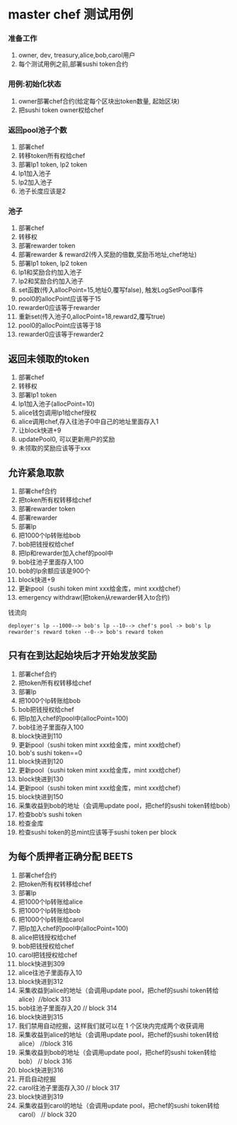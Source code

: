 # master chef 测试用例
### 准备工作
1. owner, dev, treasury,alice,bob,carol用户
2. 每个测试用例之前,部署sushi token合约

### 用例:初始化状态
1. owner部署chef合约(给定每个区块出token数量, 起始区块)
2. 把sushi token owner权给chef

### 返回pool池子个数
1. 部署chef
2. 转移token所有权给chef
3. 部署lp1 token, lp2 token
4. lp1加入池子
5. lp2加入池子
6. 池子长度应该是2

### 池子
1. 部署chef
2. 转移权
3. 部署rewarder token
4. 部署rewarder & reward2(传入奖励的倍数,奖励币地址,chef地址)
3. 部署lp1 token, lp2 token
4. lp1和奖励合约加入池子
5. lp2和奖励合约加入池子
6. set函数(传入allocPoint=15,地址0,覆写false), 触发LogSetPool事件
7. pool0的allocPoint应该等于15
8. rewarder0应该等于rewarder
9. 重新set(传入池子0,allocPoint=18,reward2,覆写true)
7. pool0的allocPoint应该等于18
8. rewarder0应该等于rewarder2

## 返回未领取的token
1. 部署chef
2. 转移权
3. 部署lp1 token
4. lp1加入池子(allocPoint=10)
5. alice钱包调用lp1给chef授权
6. alice调用chef,存入往池子0中自己的地址里面存入1
7. 让block快进+9
8. updatePool0, 可以更新用户的奖励
9. 未领取的奖励应该等于xxx

## 允许紧急取款
1. 部署chef合约
2. 把token所有权转移给chef
3. 部署rewarder token
4. 部署rewarder
5. 部署lp
6. 把1000个lp转账给bob
7. bob把钱授权给chef
8. 把lp和rewarder加入chef的pool中
9. bob往池子里面存入100
10. bob的lp余额应该是900个
11. block快进+9
12. 更新pool（sushi token mint xxx给金库，mint xxx给chef）
13. emergency withdraw(把token从rewarder转入to合约)

钱流向
```
deployer's lp --1000--> bob's lp --10--> chef's pool -> bob's lp
rewarder's reward token --0--> bob's reward token
```

## 只有在到达起始块后才开始发放奖励
1. 部署chef合约
2. 把token所有权转移给chef
5. 部署lp
6. 把1000个lp转账给bob
7. bob把钱授权给chef
8. 把lp加入chef的pool中(allocPoint=100)
9. bob往池子里面存入100
11. block快进到110
12. 更新pool（sushi token mint xxx给金库，mint xxx给chef）
13. bob's sushi token==0
11. block快进到120
12. 更新pool（sushi token mint xxx给金库，mint xxx给chef）
11. block快进到130
12. 更新pool（sushi token mint xxx给金库，mint xxx给chef）
11. block快进到150
12. 采集收益到bob的地址（会调用update pool，把chef的sushi token转给bob）
13. 检查bob‘s sushi token
14. 检查金库
15. 检查sushi token的总mint应该等于sushi token per block

## 为每个质押者正确分配 BEETS
1. 部署chef合约
2. 把token所有权转移给chef
5. 部署lp
6. 把1000个lp转账给alice
7. 把1000个lp转账给bob
6. 把1000个lp转账给carol
11. 把lp加入chef的pool中(allocPoint=100)
9. alice把钱授权给chef
9. bob把钱授权给chef
10. carol把钱授权给chef
13. block快进到309
12. alice往池子里面存入10
13. block快进到312
22. 采集收益到alice的地址（会调用update pool，把chef的sushi token转给alice）//block 313
12. bob往池子里面存入20 // block 314
13. block快进到315
14. 我们禁用自动挖掘，这样我们就可以在 1 个区块内完成两个收获调用
22. 采集收益到alice的地址（会调用update pool，把chef的sushi token转给alice） //block 316
22. 采集收益到bob的地址（会调用update pool，把chef的sushi token转给bob） // block 316
17. block快进到316
18. 开启自动挖掘
12. carol往池子里面存入30 // block 317
17. block快进到319
22. 采集收益到carol的地址（会调用update pool，把chef的sushi token转给carol） // block 320

